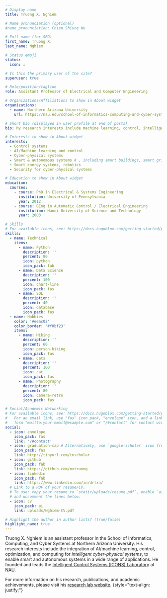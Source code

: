 ```yaml
---
# Display name
title: Truong X. Nghiem

# Name pronunciation (optional)
#name_pronunciation: Chien Shiung Wu

# Full name (for SEO)
first_name: Truong X.
last_name: Nghiem

# Status emoji
status:
  icon: ☕️

# Is this the primary user of the site?
superuser: true

# Role/position/tagline
role: Assistant Professor of Electrical and Computer Engineering

# Organizations/Affiliations to show in About widget
organizations:
  - name: Northern Arizona University
    url: https://nau.edu/school-of-informatics-computing-and-cyber-systems/

# Short bio (displayed in user profile at end of posts)
bio: My research interests include machine learning, control, intelligent cyber-physical systems, and smart and autonomous systems.

# Interests to show in About widget
interests:
  - Control systems
  - AI/Machine learning and control
  - Cyber-physical systems
  - Smart & autonomous systems # , including smart buildings, smart grids, robots
  - Smart energy systems, robotics
  - Security for cyber-physical systems

# Education to show in About widget
education:
  courses:
    - course: PhD in Electrical & Systems Engineering
      institution: University of Pennsylvania
      year: 2012
    - course: BEng in Automatic Control / Electrical Engineering
      institution: Hanoi University of Science and Technology
      year: 2003

# Skills
# For available icons, see: https://docs.hugoblox.com/getting-started/page-builder/#icons
skills:
  - name: Technical
    items:
      - name: Python
        description: ''
        percent: 80
        icon: python
        icon_pack: fab
      - name: Data Science
        description: ''
        percent: 100
        icon: chart-line
        icon_pack: fas
      - name: SQL
        description: ''
        percent: 40
        icon: database
        icon_pack: fas
  - name: Hobbies
    color: '#eeac02'
    color_border: '#f0bf23'
    items:
      - name: Hiking
        description: ''
        percent: 60
        icon: person-hiking
        icon_pack: fas
      - name: Cats
        description: ''
        percent: 100
        icon: cat
        icon_pack: fas
      - name: Photography
        description: ''
        percent: 80
        icon: camera-retro
        icon_pack: fas

# Social/Academic Networking
# For available icons, see: https://docs.hugoblox.com/getting-started/page-builder/#icons
#   For an email link, use "fas" icon pack, "envelope" icon, and a link in the
#   form "mailto:your-email@example.com" or "/#contact" for contact widget.
social:
  - icon: envelope
    icon_pack: fas
    link: '/#contact'
  - icon: graduation-cap # Alternatively, use `google-scholar` icon from `ai` icon pack
    icon_pack: fas
    link: http://tinyurl.com/tnscholar
  - icon: github
    icon_pack: fab
    link: https://github.com/nxtruong
  - icon: linkedin
    icon_pack: fab
    link: https://www.linkedin.com/in/drtxn/
  # Link to a PDF of your resume/CV.
  # To use: copy your resume to `static/uploads/resume.pdf`, enable `ai` icons in `params.yaml`,
  # and uncomment the lines below.
  - icon: cv
    icon_pack: ai
    link: uploads/Nghiem-CV.pdf

# Highlight the author in author lists? (true/false)
highlight_name: true
---
```


Truong X. Nghiem is an assistant professor in the School of Informatics, Computing, and Cyber Systems at Northern Arizona University.  His research interests include the integration of AI/machine learning, control, optimization, and computing for *intelligent cyber-physical systems*, to enable smart and autonomous systems in a wide range of applications.  He founded and leads the [Intelligent Control Systems (ICONS) Laboratory](https://nxtlab.org) at NAU.

For more information on his research, publications, and academic achievements, please visit his [research lab website](https://nxtlab.org).
{style="text-align: justify;"}

<!-- , which develops self-reconfiguring robots, systems of self-organizing robots, and mobile sensor networks. -->

